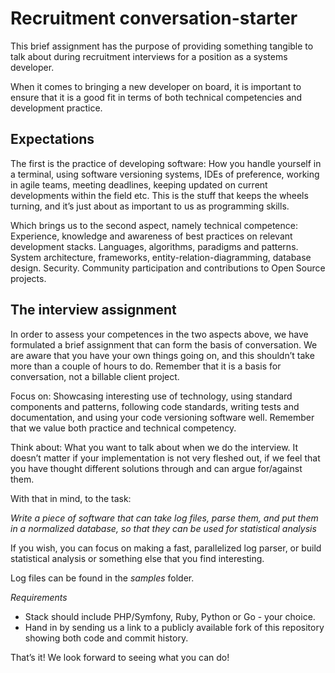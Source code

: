 Recruitment conversation-starter
================================
This brief assignment has the purpose of providing something tangible to talk about during recruitment interviews for a position as a systems developer.

When it comes to bringing a new developer on board, it is important to ensure that it is a good fit in terms of both technical competencies and development practice.

Expectations
------------
The first is the practice of developing software: How you handle yourself in a terminal, using software versioning systems, IDEs of preference, working in agile teams, meeting deadlines, keeping updated on current developments within the field etc. 
This is the stuff that keeps the wheels turning, and it’s just about as important to us as programming skills.

Which brings us to the second aspect, namely technical competence: Experience, knowledge and awareness of best practices on relevant development stacks. Languages, algorithms, paradigms and patterns. System architecture, frameworks, entity-relation-diagramming, database design. Security. Community participation and contributions to Open Source projects.

The interview assignment
------------------------
In order to assess your competences in the two aspects above, we have formulated a brief assignment that can form the basis of conversation. We are aware that you have your own things going on, and this shouldn’t take more than a couple of hours to do. Remember that it is a basis for conversation, not a billable client project.

Focus on: Showcasing interesting use of technology, using standard components and patterns, following code standards, writing tests and documentation, and using your code versioning software well. Remember that we value both practice and technical competency.

Think about: What you want to talk about when we do the interview. It doesn’t matter if your implementation is not very fleshed out, if we feel that you have thought different solutions through and can argue for/against them.

With that in mind, to the task:

_*Write a piece of software that can take log files, parse them, and put them in a normalized database, so that they can be used for statistical analysis*_

If you wish, you can focus on making a fast, parallelized log parser, or build statistical analysis or something else that you find interesting.

Log files can be found in the _samples_ folder.

*Requirements*
* Stack should include PHP/Symfony, Ruby, Python or Go  - your choice.
* Hand in by sending us a link to a publicly available fork of this repository showing both code and commit history.

That’s it! We look forward to seeing what you can do!
